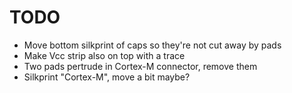 # TODO

  * Move bottom silkprint of caps so they're not cut away by pads
  * Make Vcc strip also on top with a trace
  * Two pads pertrude in Cortex-M connector, remove them
  * Silkprint "Cortex-M", move a bit maybe?
